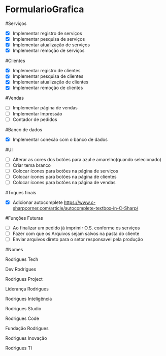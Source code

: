 # FormularioGrafica
#Serviços
- [x] Implementar registro de serviços
- [x] Implementar pesquisa de serviços
- [x] Implementar atualização de serviços
- [x] Implementar remoção de serviços

#Clientes
- [x] Implementar registro de clientes
- [x] Implementar pesquisa de clientes
- [x] Implementar atualização de clientes
- [x] Implementar remoção de clientes

#Vendas
- [ ] Implementar página de vendas
- [ ] Implementar Impressão
- [ ] Contador de pedidos

#Banco de dados
- [x] Implementar conexão com o banco de dados

#UI
- [ ] Alterar as cores dos botões para azul e amarelho(quando selecionado)
- [ ] Criar tema branco
- [ ] Colocar ícones para botões na página de serviços
- [ ] Colocar ícones para botões na página de clientes
- [ ] Colocar ícones para botões na página de vendas

#Toques finais

- [x] Adicionar autocomplete https://www.c-sharpcorner.com/article/autocomplete-textbox-in-C-Sharp/

#Funções Futuras

 - [ ] Ao finalizar um pedido já imprimir O.S. conforme os serviços
 - [ ] Fazer com que os Arquivos sejam salvos na pasta do cliente
 - [ ] Enviar arquivos direto para o setor responsavel pela produção

#Nomes

Rodrigues Tech

Dev Rodrigues

Rodrigues Project

Liderança Rodrigues

Rodrigues Inteligência

Rodrigues Studio

Rodrigues Code

Fundação Rodrigues

Rodrigues Inovação

Rodrigues TI

